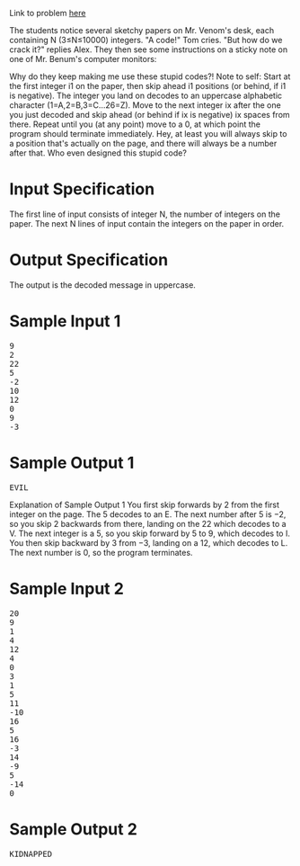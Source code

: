 Link to problem [here](https://dmoj.ca/problem/tsoc15c2p1)

The students notice several sketchy papers on Mr. Venom's desk, each containing N (3≤N≤10000) integers. "A code!" Tom cries. "But how do we crack it?" replies Alex. They then see some instructions on a sticky note on one of Mr. Benum's computer monitors:

Why do they keep making me use these stupid codes?! Note to self: Start at the first integer i1 on the paper, then skip ahead i1 positions (or behind, if i1 is negative). The integer you land on decodes to an uppercase alphabetic character (1=A,2=B,3=C…26=Z). Move to the next integer ix after the one you just decoded and skip ahead (or behind if ix is negative) ix spaces from there. Repeat until you (at any point) move to a 0, at which point the program should terminate immediately. Hey, at least you will always skip to a position that's actually on the page, and there will always be a number after that. Who even designed this stupid code?

# Input Specification
The first line of input consists of integer N, the number of integers on the paper. The next N lines of input contain the integers on the paper in order.

# Output Specification
The output is the decoded message in uppercase.

# Sample Input 1
<pre>
9
2
22
5
-2
10
12
0
9
-3
</pre>
# Sample Output 1
<pre>
EVIL
</pre>
Explanation of Sample Output 1
You first skip forwards by 2 from the first integer on the page. The 5 decodes to an E. The next number after 5 is −2, so you skip 2 backwards from there, landing on the 22 which decodes to a V. The next integer is a 5, so you skip forward by 5 to 9, which decodes to I. You then skip backward by 3 from −3, landing on a 12, which decodes to L. The next number is 0, so the program terminates.

# Sample Input 2
<pre>
20
9
1
4
12
4
0
3
1
5
11
-10
16
5
16
-3
14
-9
5
-14
0
</pre>
# Sample Output 2
<pre>
KIDNAPPED
</pre>